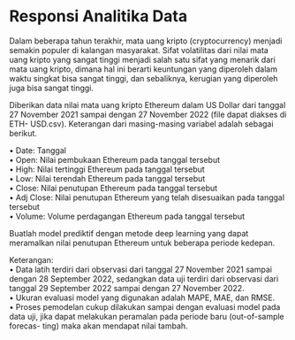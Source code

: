 # Responsi Analitika Data

Dalam beberapa tahun terakhir, mata uang kripto (cryptocurrency) menjadi semakin populer di kalangan masyarakat. Sifat volatilitas dari nilai mata uang kripto yang sangat tinggi menjadi salah satu sifat yang menarik dari mata uang kripto, dimana hal ini berarti keuntungan yang diperoleh dalam waktu singkat bisa sangat tinggi, dan sebaliknya, kerugian yang diperoleh juga bisa sangat tinggi.<br />

Diberikan data nilai mata uang kripto Ethereum dalam US Dollar dari tanggal 27 November 2021 sampai dengan 27 November 2022 (file dapat diakses di ETH- USD.csv). 
Keterangan dari masing-masing variabel adalah sebagai berikut.<br />

• Date: Tanggal<br />
• Open: Nilai pembukaan Ethereum pada tanggal tersebut<br />
• High: Nilai tertinggi Ethereum pada tanggal tersebut<br />
• Low: Nilai terendah Ethereum pada tanggal tersebut<br />
• Close: Nilai penutupan Ethereum pada tanggal tersebut<br />
• Adj Close: Nilai penutupan Ethereum yang telah disesuaikan pada tanggal tersebut<br />
• Volume: Volume perdagangan Ethereum pada tanggal tersebut<br />

Buatlah model prediktif dengan metode deep learning yang dapat meramalkan nilai penutupan Ethereum untuk beberapa periode kedepan.<br />

Keterangan:<br />
• Data latih terdiri dari observasi dari tanggal 27 November 2021 sampai dengan 28 September 2022, sedangkan data uji terdiri dari observasi dari tanggal 29 September 2022 sampai dengan 27 November 2022.<br />
• Ukuran evaluasi model yang digunakan adalah MAPE, MAE, dan RMSE.<br />
• Proses pemodelan cukup dilakukan sampai dengan evaluasi model pada data uji, jika dapat melakukan peramalan pada periode baru (out-of-sample forecas- ting) maka akan mendapat nilai tambah.<br />
